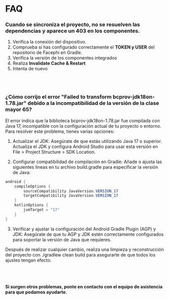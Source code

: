 # FAQ

### Cuando se sincroniza el proyecto, no se resuelven las dependencias y aparece un 403 en los componentes.

1. Verifica la conexión del dispositivo.
2. Comprueba si has configurado correctamente el <strong>TOKEN y
   USER</strong> del repositorio de Facephi en Gradle.
3. Verifica la versión de los componentes integrados
4. Realiza <strong>Invalidate Cache &amp; Restart</strong>
5. Intenta de nuevo

<br></br>

### ¿Cómo corrijo el error "Failed to transform bcprov-jdk18on-1.78.jar" debido a la incompatibilidad de la versión de la clase mayor 65?

El error indica que la biblioteca bcprov-jdk18on-1.78.jar fue compilada con Java 17, incompatible con la configuración actual de tu proyecto o entorno. Para resolver este problema, tienes varias opciones:

1. Actualizar el JDK: Asegúrate de que estás utilizando Java 17 o superior. Actualiza el JDK y configura Android Studio para usar esta versión en File > Project Structure > SDK Location.

2. Configurar compatibilidad de compilación en Gradle: Añade o ajusta las siguientes líneas en tu archivo build.gradle para especificar la versión de Java:

```java
android {
    compileOptions {
        sourceCompatibility JavaVersion.VERSION_17
        targetCompatibility JavaVersion.VERSION_17
    }
    kotlinOptions {
        jvmTarget = "17"
    }
}

```

3. Verificar y ajustar la configuración del Android Gradle Plugin (AGP) y JDK: Asegúrate de que tu AGP y JDK estén correctamente configurados para soportar la versión de Java que requieres.

Después de realizar cualquier cambio, realiza una limpieza y reconstrucción del proyecto con ./gradlew clean build para asegurarte de que todos los ajustes tengan efecto.

<br></br>

#### Si surgen otros problemas, ponte en contacto con el equipo de asistencia para que podamos ayudarte.
